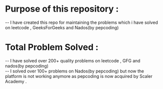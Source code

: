 # Purpose of this repository :
-- I have created this repo for maintaining the problems which i have solved  on leetcode , GeeksForGeeks and Nados(by pepcoding)  

# Total Problem Solved :
-- I have solved over 200+ quality problems on leetcode , GFG and nados(by pepcoding) \
-- I solved over 100+ problems on Nados(by pepcoding) but now the platform is not working anymore as pepcoding is now acquired by Scaler Academy .

